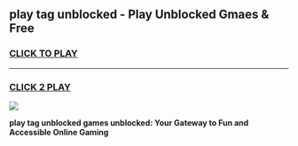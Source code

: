
## play tag unblocked - Play Unblocked Gmaes & Free
<h3>
<a href="https://news.freeplayer.one?title=play_tag_unblocked&ref=23F">CLICK TO PLAY</a></h3>
<hr>

<h3>
<a href="https://news.freeplayer.one?title=play_tag_unblocked&ref=23F">CLICK 2 PLAY</a>
  
</h3>

<a href="https://news.freeplayer.one?title=play_tag_unblocked&ref=23F/"><img src="https://clearcache.store/games.png"></a>


**play tag unblocked games unblocked: Your Gateway to Fun and Accessible Online Gaming**
